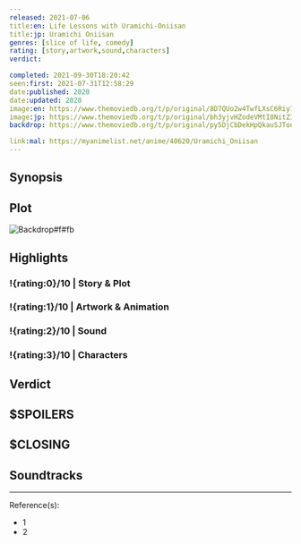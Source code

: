 ```yaml
---
released: 2021-07-06
title:en: Life Lessons with Uramichi-Oniisan
title:jp: Uramichi Oniisan
genres: [slice of life, comedy]
rating: [story,artwork,sound,characters]
verdict:

completed: 2021-09-30T18:20:42
seen:first: 2021-07-31T12:58:29
date:published: 2020
date:updated: 2020
image:en: https://www.themoviedb.org/t/p/original/8D7QUo2w4TwfLXsC6Riy7TMhyje.jpg
image:jp: https://www.themoviedb.org/t/p/original/bh3yjvHZodeVMtI8NitZIcbrIUK.jpg
backdrop: https://www.themoviedb.org/t/p/original/py5DjCbDekHpQkauSJToeO2FWjS.jpg

link:mal: https://myanimelist.net/anime/40620/Uramichi_Oniisan
---
```



## Synopsis

## Plot

![Backdrop#f#fb](link "Source: TMDB")

## Highlights

### !{rating:0}/10 | Story & Plot

### !{rating:1}/10 | Artwork & Animation

### !{rating:2}/10 | Sound

### !{rating:3}/10 | Characters

## Verdict

## $SPOILERS

## $CLOSING

## Soundtracks

***
Reference(s):

- 1
- 2
